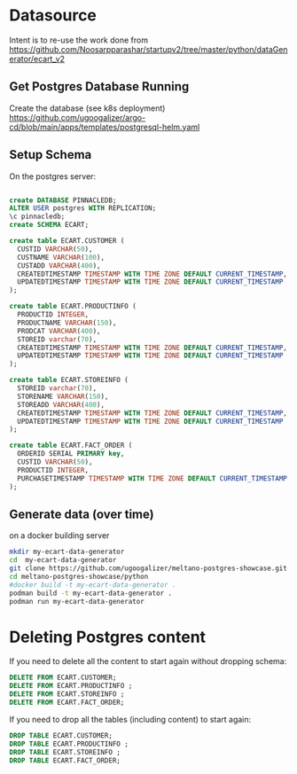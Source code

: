 # Datasource

Intent is to re-use the work done from https://github.com/Noosarpparashar/startupv2/tree/master/python/dataGenerator/ecart_v2

## Get Postgres Database Running

Create the database (see k8s deployment) https://github.com/ugoogalizer/argo-cd/blob/main/apps/templates/postgresql-helm.yaml

## Setup Schema

On the postgres server: 

``` sql

create DATABASE PINNACLEDB;
ALTER USER postgres WITH REPLICATION;
\c pinnacledb;
create SCHEMA ECART;

create table ECART.CUSTOMER (
  CUSTID VARCHAR(50),
  CUSTNAME VARCHAR(100),
  CUSTADD VARCHAR(400),
  CREATEDTIMESTAMP TIMESTAMP WITH TIME ZONE DEFAULT CURRENT_TIMESTAMP,
  UPDATEDTIMESTAMP TIMESTAMP WITH TIME ZONE DEFAULT CURRENT_TIMESTAMP
); 

create table ECART.PRODUCTINFO (
  PRODUCTID INTEGER,
  PRODUCTNAME VARCHAR(150),
  PRODCAT VARCHAR(400),
  STOREID varchar(70),
  CREATEDTIMESTAMP TIMESTAMP WITH TIME ZONE DEFAULT CURRENT_TIMESTAMP,
  UPDATEDTIMESTAMP TIMESTAMP WITH TIME ZONE DEFAULT CURRENT_TIMESTAMP
);

create table ECART.STOREINFO (
  STOREID varchar(70),
  STORENAME VARCHAR(150),
  STOREADD VARCHAR(400),
  CREATEDTIMESTAMP TIMESTAMP WITH TIME ZONE DEFAULT CURRENT_TIMESTAMP,
  UPDATEDTIMESTAMP TIMESTAMP WITH TIME ZONE DEFAULT CURRENT_TIMESTAMP
);

create table ECART.FACT_ORDER (
  ORDERID SERIAL PRIMARY key,
  CUSTID VARCHAR(50),
  PRODUCTID INTEGER,
  PURCHASETIMESTAMP TIMESTAMP WITH TIME ZONE DEFAULT CURRENT_TIMESTAMP
);

```


## Generate data (over time)


on a docker building server

``` bash
mkdir my-ecart-data-generator
cd  my-ecart-data-generator
git clone https://github.com/ugoogalizer/meltano-postgres-showcase.git
cd meltano-postgres-showcase/python
#docker build -t my-ecart-data-generator .
podman build -t my-ecart-data-generator .
podman run my-ecart-data-generator

```


# Deleting Postgres content

If you need to delete all the content to start again without dropping schema: 
``` sql
DELETE FROM ECART.CUSTOMER;
DELETE FROM ECART.PRODUCTINFO ;
DELETE FROM ECART.STOREINFO ;
DELETE FROM ECART.FACT_ORDER;
```
If you need to drop all the tables (including content) to start again: 
``` sql
DROP TABLE ECART.CUSTOMER;
DROP TABLE ECART.PRODUCTINFO ;
DROP TABLE ECART.STOREINFO ;
DROP TABLE ECART.FACT_ORDER;
```
